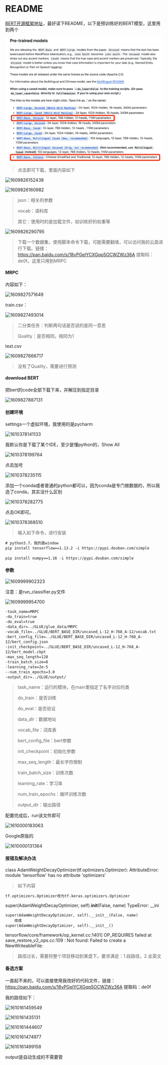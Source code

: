# README

[BERT开源框架地址](<https://github.com/google-research/bert>)，最好读下README，以下是预训练好的BERT模型，这里用到两个

![image-20240517172005425](assets/image-20240517172005425.png)

> 点击即可下载，里面内容如下

![1609826152438](assets/1609826152438.png)

![1609826160982](assets/1609826160982.png)

> json：相关的参数
>
> vocab：语料库
>
> 其它：使用时的是加载文件，如训练好的权重等

![1609826290795](assets/1609826290795.png)

> 下载一个数据集，使用脚本命令下载，可能需要翻墙，可以访问我的云盘进行下载。链接：https://pan.baidu.com/s/18vPGelYCXGqp5OCWZWz36A 
> 提取码：de0f。这里只用到MRPC



#### MRPC

内容如下：

![1609827571649](assets/1609827571649.png)

train.csv：

![1609827493014](assets/1609827493014.png)

> 二分类任务：判断两句话是否说的是同一意思
>
> Quality：是否相同，相同为1

test.csv

![1609827666717](assets/1609827666717.png)

> 没有了Quality，需要进行预测



#### download BERT

把bert的code全部下载下来，并解压到指定目录

![1609827887131](assets/1609827887131.png)



#### 创建环境

settings一个虚拟环境，我使用的是pycharm

![1610378141133](assets/1610378141133.png)

我默认你是下载了某个IDE，至少是懂python的，Show All

![1610378199764](assets/1610378199764.png)

点击加号

![1610378235115](assets/1610378235115.png)

添加一个conda或者普通的python都可以，因为conda是专门做数据的，所以我选了conda，其实没什么区别

![1610378282775](assets/1610378282775.png)

点击OK即可。

![1610378368510](assets/1610378368510.png)

> 输入如下命令，进行安装

~~~
# python3.7，我的是window
pip install tensorflow==1.13.2 -i https://pypi.douban.com/simple

pip install numpy==1.16 -i https://pypi.douban.com/simple
~~~



#### 参数

![1609999902323](assets/1609999902323.png)

注意：是run_classifier.py文件

![1609999954700](assets/1609999954700.png)

~~~
-task_name=MRPC
-do_train=true
-do_eval=true
-data_dir=../GLUE/glue_data/MRPC
-vocab_file=../GLUE/BERT_BASE_DIR/uncased_L-12_H-768_A-12/vocab.txt
-bert_config_file=../GLUE/BERT_BASE_DIR/uncased_L-12_H-768_A-12/bert_config.json
-init_checkpoint=../GLUE/BERT_BASE_DIR/uncased_L-12_H-768_A-12/bert_model.ckpt
-max_seq_length=128
-train_batch_size=8
-learning_rate=2e-5
--num_train_epochs=3.0
-output_dir=../GLUE/output/
~~~

> task_name：运行的模块，在main里指定了名字对应的类
>
> do_train：是否训练
>
> do_eval：是否验证
>
> data_dir：数据地址
>
> vocab_file：词库表
>
> bert_config_file：bert参数
>
> init_checkpoint：初始化参数
>
> max_seq_length：最长字符限制
>
> train_batch_size：训练次数
>
> learning_rate：学习率
>
> num_train_epochs：循环训练次数
>
> output_dir：输出路径

配置完成后，run该文件即可

![1610000183063](assets/1610000183063.png)



Google原版的

![1610000131364](assets/1610000131364.png)



#### 报错及解决办法

class AdamWeightDecayOptimizer(tf.optimizers.Optimizer): AttributeError: module 'tensorflow' has no attribute 'optimizers'

> 如下内容

~~~
tf.optimizers.Optimizer改为tf.keras.optimizers.Optimizer
~~~



super(AdamWeightDecayOptimizer, self).__init__(False, name) TypeError: __ini

~~~
super(AdamWeightDecayOptimizer, self).__init__(False, name)
    改成
super(AdamWeightDecayOptimizer, self).__init__()
~~~



tensorflow/core/framework/op_kernel.cc:1401] OP_REQUIRES failed at save_restore_v2_ops.cc:109 : Not found: Failed to create a NewWriteableFile:

> 路径过长，需要将整个项目移动到某盘下。要求满足：1.段路径，2.全英文



#### 备选方案

一直起不来的，可以直接使用我改好的代码文件，链接：https://pan.baidu.com/s/18vPGelYCXGqp5OCWZWz36A 
提取码：de0f

我的路径如下：

![1610161459549](assets/1610161459549.png)

![1610161435131](assets/1610161435131.png)

![1610161444607](assets/1610161444607.png)

![1610161474977](assets/1610161474977.png)

![1610161499158](assets/1610161499158.png)

output是自动生成的不需要管